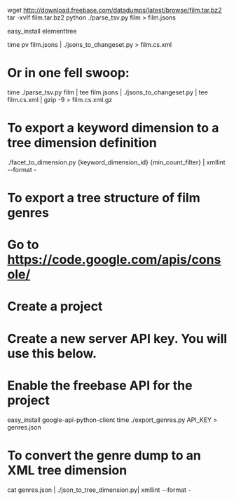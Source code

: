 wget http://download.freebase.com/datadumps/latest/browse/film.tar.bz2
tar -xvIf film.tar.bz2
python ./parse_tsv.py film > film.jsons

easy_install elementtree

time pv film.jsons | ./jsons_to_changeset.py > film.cs.xml

# Or in one fell swoop:

time ./parse_tsv.py film | tee film.jsons | ./jsons_to_changeset.py | tee film.cs.xml | gzip -9 > film.cs.xml.gz

# To export a keyword dimension to a tree dimension definition
./facet_to_dimension.py {keyword_dimension_id} {min_count_filter} | xmllint --format -

# To export a tree structure of film genres
# Go to https://code.google.com/apis/console/
# Create a project
# Create a new server API key. You will use this below.
# Enable the freebase API for the project

easy_install google-api-python-client
time ./export_genres.py API_KEY > genres.json

# To convert the genre dump to an XML tree dimension

cat genres.json | ./json_to_tree_dimension.py| xmllint --format -
